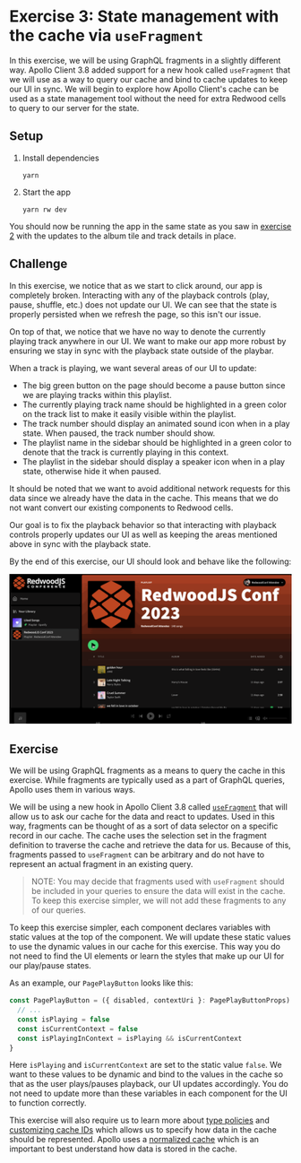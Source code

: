 # Exercise 3: State management with the cache via `useFragment`

In this exercise, we will be using GraphQL fragments in a slightly different way. Apollo Client 3.8 added support for a new hook called `useFragment` that we will use as a way to query our cache and bind to cache updates to keep our UI in sync. We will begin to explore how Apollo Client's cache can be used as a state management tool without the need for extra Redwood cells to query to our server for the state.

## Setup

1. Install dependencies
   ```
   yarn
   ```
2. Start the app
   ```
   yarn rw dev
   ```

You should now be running the app in the same state as you saw in [exercise 2](https://github.com/jerelmiller/redwoodjs-conf-2023-workshop/tree/main/02-reusable-components-with-fragments) with the updates to the album tile and track details in place.

## Challenge

In this exercise, we notice that as we start to click around, our app is completely broken. Interacting with any of the playback controls (play, pause, shuffle, etc.) does not update our UI. We can see that the state is properly persisted when we refresh the page, so this isn't our issue.

On top of that, we notice that we have no way to denote the currently playing track anywhere in our UI. We want to make our app more robust by ensuring we stay in sync with the playback state outside of the playbar.

When a track is playing, we want several areas of our UI to update:

- The big green button on the page should become a pause button since we are playing tracks within this playlist.
- The currently playing track name should be highlighted in a green color on the track list to make it easily visible within the playlist.
- The track number should display an animated sound icon when in a play state. When paused, the track number should show.
- The playlist name in the sidebar should be highlighted in a green color to denote that the track is currently playing in this context.
- The playlist in the sidebar should display a speaker icon when in a play state, otherwise hide it when paused.

It should be noted that we want to avoid additional network requests for this data since we already have the data in the cache. This means that we do not want convert our existing components to Redwood cells.

Our goal is to fix the playback behavior so that interacting with playback controls properly updates our UI as well as keeping the areas mentioned above in sync with the playback state.

By the end of this exercise, our UI should look and behave like the following:

![03-final-behavior.gif](./web/public/03-final-behavior.gif)

## Exercise

We will be using GraphQL fragments as a means to query the cache in this exercise. While fragments are typically used as a part of GraphQL queries, Apollo uses them in various ways.

We will be using a new hook in Apollo Client 3.8 called [`useFragment`](https://www.apollographql.com/docs/react/data/fragments/#usefragment) that will allow us to ask our cache for the data and react to updates. Used in this way, fragments can be thought of as a sort of data selector on a specific record in our cache. The cache uses the selection set in the fragment definition to traverse the cache and retrieve the data for us. Because of this, fragments passed to `useFragment` can be arbitrary and do not have to represent an actual fragment in an existing query.

> NOTE: You may decide that fragments used with `useFragment` should be included in your queries to ensure the data will exist in the cache. To keep this exercise simpler, we will not add these fragments to any of our queries.

To keep this exercise simpler, each component declares variables with static values at the top of the component. We will update these static values to use the dynamic values in our cache for this exercise. This way you do not need to find the UI elements or learn the styles that make up our UI for our play/pause states.

As an example, our `PagePlayButton` looks like this:

```ts
const PagePlayButton = ({ disabled, contextUri }: PagePlayButtonProps) => {
  // ...
  const isPlaying = false
  const isCurrentContext = false
  const isPlayingInContext = isPlaying && isCurrentContext
}
```

Here `isPlaying` and `isCurrentContext` are set to the static value `false`. We want to these values to be dynamic and bind to the values in the cache so that as the user plays/pauses playback, our UI updates accordingly. You do not need to update more than these variables in each component for the UI to function correctly.

This exercise will also require us to learn more about [type policies](https://www.apollographql.com/docs/react/caching/cache-configuration#typepolicy-fields) and [customizing cache IDs](https://www.apollographql.com/docs/react/caching/cache-configuration#customizing-cache-ids) which allows us to specify how data in the cache should be represented. Apollo uses a [normalized cache](https://www.apollographql.com/docs/react/caching/overview#data-normalization) which is an important to best understand how data is stored in the cache.
